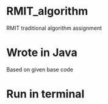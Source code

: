 # RMIT_algorithm
RMIT traditional algorithm assignment

# Wrote in Java 
Based on given base code

# Run in terminal
